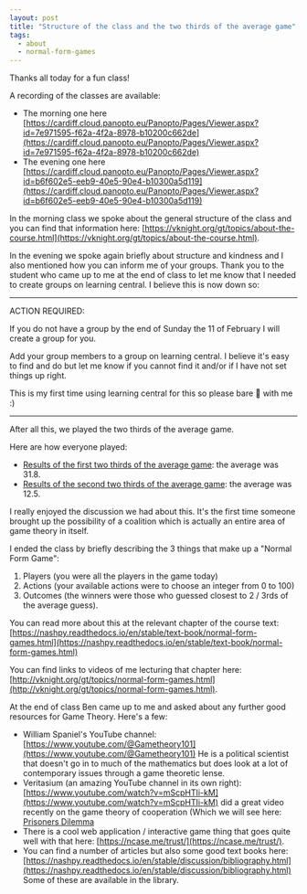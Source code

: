 ```yaml
---
layout: post
title: "Structure of the class and the two thirds of the average game"
tags:
  - about
  - normal-form-games
---
```


Thanks all today for a fun class!

A recording of the classes are available:

- The morning one here [https://cardiff.cloud.panopto.eu/Panopto/Pages/Viewer.aspx?id=7e971595-f62a-4f2a-8978-b10200c662de](https://cardiff.cloud.panopto.eu/Panopto/Pages/Viewer.aspx?id=7e971595-f62a-4f2a-8978-b10200c662de)
- The evening one here [https://cardiff.cloud.panopto.eu/Panopto/Pages/Viewer.aspx?id=b6f602e5-eeb9-40e5-90e4-b10300a5d119](https://cardiff.cloud.panopto.eu/Panopto/Pages/Viewer.aspx?id=b6f602e5-eeb9-40e5-90e4-b10300a5d119)

In the morning class we spoke about the general structure of the class and you can find that
information here: [https://vknight.org/gt/topics/about-the-course.html](https://vknight.org/gt/topics/about-the-course.html).

In the evening we spoke again briefly about structure and kindness and I also
mentioned how you can inform me of your groups. Thank you to the student who
came up to me at the end of class to let me know that I needed to create groups
on learning central. I believe this is now down so:

---

ACTION REQUIRED:

If you do not have a group by the end of Sunday the 11 of February I will
create a group for you.

Add your group members to a group on learning central. I believe it's easy to
find and do but let me know if you cannot find it and/or if I have not set
things up right.

This is my first time using learning central for this so please bare 🧸 with me :)

---

After all this, we played the two thirds of the average game.

Here are how everyone played:

- [Results of the first two thirds of the average game](https://media.cleanshot.cloud/media/11983/fBUH2ULTzgypvTlOcpB4xiCDUWTWSU0UoT3lEGA5.jpeg?Expires=1706717647&Signature=EsuOhJqlhjjQIC5t87PbwDuD781R~WI-0DFTBGWRZ-GMkgE9EIx7q4s5pAsez1F~S55pjMwo5zNZWErkPJbSAB1ouJml7FfB-iuHI-QnDGekteYblqc3ovfEREwu0FPqWm4u3kOaiM7aiPVeGAVoAgf1OWcRn-yKX-U7siF6E7GwBdNwk7grFglRFVQx0MKwS-K~yS-GM3HzxLuaPEx9T1ExNUx8d1xUQE7VLK0VM3ggaJ3RjHzLpM3MnLN7ejh7RGhEu0UI3PnMexbB1WkYxiXzMfFufF3DtZbu-vGg-q5A1Qvf9ftjbq1grBmXx6xMS-~MBXHQ6sudy1FHA4LuNw__&Key-Pair-Id=K269JMAT9ZF4GZ): the average was 31.8.
- [Results of the second two thirds of the average game](https://media.cleanshot.cloud/media/11983/FJQ7ZhupqBSKHeuiD74W6wCV83Z4GVvOufLLgBaJ.jpeg?Expires=1706717719&Signature=NnYpb0iamZ8WMAswgbJ-J-UqdDHhnDJLjqI8W3Ene9OLelIgqGYlf2H6HI4OLmqrfa6zAuU6LlL01kIeSc-K22r4et9DO30X8BB0QPOAdXESxNQqV-tl8TFhFIugkvlsHvl3Zkf0PvZEro0sAXKl7qQwDmNbwVeL5RYaVhXH-o7424CRfMiF8z7Ly7E7q-1CyxJYhrqYBQbyX1Nvi4uNKJ09keYlByHZiOxHXmajFMHs4vjMAuITSGo8t6gRt6qJ0h1yxLUfHqJ2-UtaA2OFyvIjN5AlqJxKXjlmyDe8OyFq~pvHkLE9qDXvIIbx8C84FdN3o39qVI24-5jPOEyCJw__&Key-Pair-Id=K269JMAT9ZF4GZ): the average was 12.5.

I really enjoyed the discussion we had about this. It's the first time someone
brought up the possibility of a coalition which is actually an entire area of
game theory in itself.

I ended the class by briefly describing the 3 things that make up a "Normal Form
Game":

1. Players (you were all the players in the game today)
2. Actions (your available actions were to choose an integer from 0 to 100)
3. Outcomes (the winners were those who guessed closest to 2 / 3rds of the
   average guess).

You can read more about this at the relevant chapter of the course text: [https://nashpy.readthedocs.io/en/stable/text-book/normal-form-games.html](https://nashpy.readthedocs.io/en/stable/text-book/normal-form-games.html)

You can find links to videos of me lecturing that chapter here: [http://vknight.org/gt/topics/normal-form-games.html](http://vknight.org/gt/topics/normal-form-games.html).

At the end of class Ben came up to me and asked about any further good resources for Game
Theory. Here's a few:

- William Spaniel's YouTube channel: [https://www.youtube.com/@Gametheory101](https://www.youtube.com/@Gametheory101) He
  is a political scientist that doesn't go in to much of the mathematics but does
  look at a lot of contemporary issues through a game theoretic lense.
- Veritasium (an amazing YouTube channel in its own right): [https://www.youtube.com/watch?v=mScpHTIi-kM](https://www.youtube.com/watch?v=mScpHTIi-kM)
  did a great video recently on the game theory of cooperation (Which we will
  see here: [Prisoners Dilemma]({{site.baseurl}}/topics/prisoners-dilemma.html)
- There is a cool web application / interactive game thing that goes quite well
  with that here: [https://ncase.me/trust/](https://ncase.me/trust/).
- You can find a number of articles but also some good text books here: [https://nashpy.readthedocs.io/en/stable/discussion/bibliography.html](https://nashpy.readthedocs.io/en/stable/discussion/bibliography.html)
  Some of these are available in the library.
